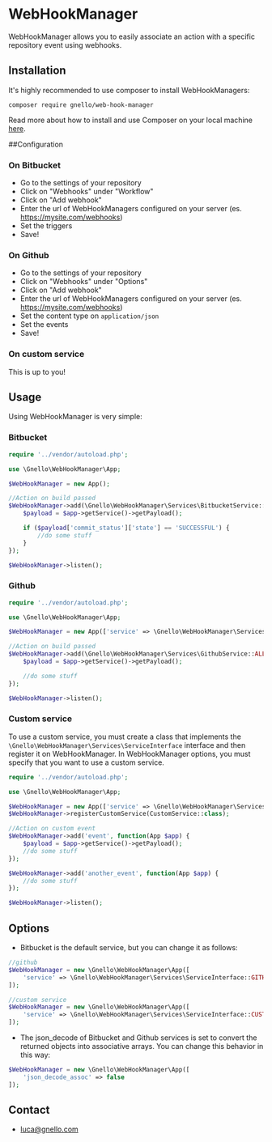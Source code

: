 # WebHookManager
WebHookManager allows you to easily associate an action with a specific repository event using webhooks.

## Installation
It's highly recommended to use composer to install WebHookManagers:

```
composer require gnello/web-hook-manager
```

Read more about how to install and use Composer on your local machine [here][3].

##Configuration

### On Bitbucket
- Go to the settings of your repository
- Click on "Webhooks" under "Workflow"
- Click on "Add webhook"
- Enter the url of WebHookManagers configured on your server (es. https://mysite.com/webhooks)
- Set the triggers
- Save!

### On Github
- Go to the settings of your repository
- Click on "Webhooks" under "Options"
- Click on "Add webhook"
- Enter the url of WebHookManagers configured on your server (es. https://mysite.com/webhooks)
- Set the content type on `application/json`
- Set the events
- Save!

### On custom service
This is up to you!

## Usage
Using WebHookManager is very simple:

### Bitbucket
```php
require '../vendor/autoload.php';

use \Gnello\WebHookManager\App;

$WebHookManager = new App();

//Action on build passed
$WebHookManager->add(\Gnello\WebHookManager\Services\BitbucketService::BUILD_STATUS_CREATED, function(App $app) {
    $payload = $app->getService()->getPayload();

    if ($payload['commit_status']['state'] == 'SUCCESSFUL') {
        //do some stuff
    }
});

$WebHookManager->listen();
```

### Github
```php
require '../vendor/autoload.php';

use \Gnello\WebHookManager\App;

$WebHookManager = new App(['service' => \Gnello\WebHookManager\Services\ServiceInterface::GITHUB]);

//Action on build passed
$WebHookManager->add(\Gnello\WebHookManager\Services\GithubService::ALL, function(App $app) {
    $payload = $app->getService()->getPayload();

    //do some stuff
});

$WebHookManager->listen();
```

### Custom service
To use a custom service, you must create a class that implements the ```\Gnello\WebHookManager\Services\ServiceInterface``` interface
and then register it on WebHookManager. In WebHookManager options, you must specify that you want to use a custom service.

```php
require '../vendor/autoload.php';

use \Gnello\WebHookManager\App;

$WebHookManager = new App(['service' => \Gnello\WebHookManager\Services\ServiceInterface::CUSTOM]);
$WebHookManager->registerCustomService(CustomService::class);

//Action on custom event
$WebHookManager->add('event', function(App $app) {
    $payload = $app->getService()->getPayload();
    //do some stuff
});

$WebHookManager->add('another_event', function(App $app) {
    //do some stuff
});

$WebHookManager->listen();
```

## Options
- Bitbucket is the default service, but you can change it as follows:
```php
//github
$WebHookManager = new \Gnello\WebHookManager\App([
    'service' => \Gnello\WebHookManager\Services\ServiceInterface::GITHUB
]);

//custom service
$WebHookManager = new \Gnello\WebHookManager\App([
    'service' => \Gnello\WebHookManager\Services\ServiceInterface::CUSTOM
]);
```

- The json_decode of Bitbucket and Github services is set to convert the returned objects into associative arrays. 
You can change this behavior in this way:
```php
$WebHookManager = new \Gnello\WebHookManager\App([
    'json_decode_assoc' => false
]);
```

## Contact
- luca@gnello.com

[3]: https://getcomposer.org/doc/00-intro.md#installation-linux-unix-osx